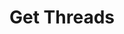---
title: Get Threads
excerpt: |-
  List of threads in a forum (with pagination).

  Required scopes:
  + **read**
api:
  file: forum.json
  operationId: Threads.List
hidden: false
---